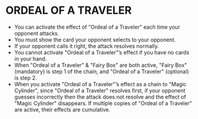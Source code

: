 
# ORDEAL OF A TRAVELER

*   You can activate the effect of "Ordeal of a Traveler" each time your opponent attacks.
*   You must show the card your opponent selects to your opponent.
*   If your opponent calls it right, the attack resolves normally.
*   You cannot activate "Ordeal of a Traveler"’s effect if you have no cards in your hand.
*   When "Ordeal of a Traveler" & "Fairy Box" are both active, "Fairy Box" (mandatory) is step 1 of the chain, and "Ordeal of a Traveler" (optional) is step 2.
*   When you activate "Ordeal of a Traveler"’s effect as a chain to "Magic Cylinder", since "Ordeal of a Traveler" resolves first, if your opponent guesses incorrectly then the attack does not resolve and the effect of "Magic Cylinder" disappears. If multiple copies of "Ordeal of a Traveler" are active, their effects are cumulative.

  